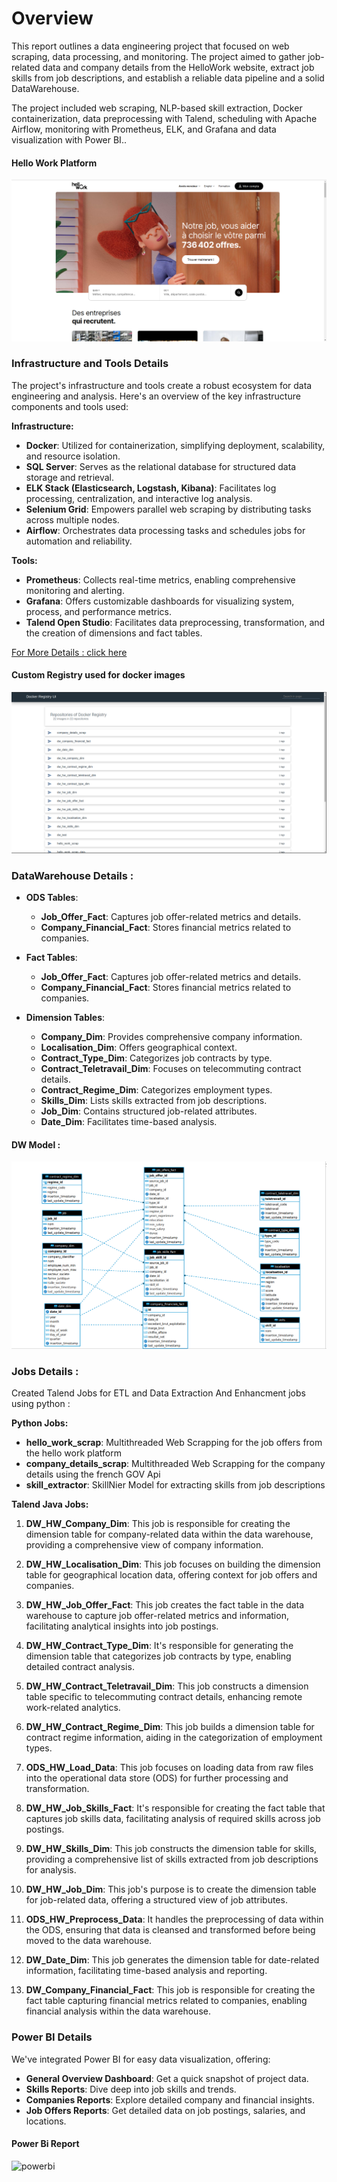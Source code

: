 
# Overview
This report outlines a data engineering project that focused on web scraping, data processing, and monitoring. The project aimed to gather job-related data and company details from the HelloWork website, extract job skills from job descriptions, and establish a reliable data pipeline and a solid DataWarehouse.

The project included web scraping, NLP-based skill extraction, Docker containerization, data preprocessing with Talend, scheduling with Apache Airflow, monitoring with Prometheus, ELK, and Grafana and data visualization with Power BI..  


#### Hello Work Platform
![hw](./documents/images/hello_work.png)

### Infrastructure and Tools Details

The project's infrastructure and tools create a robust ecosystem for data engineering and analysis. Here's an overview of the key infrastructure components and tools used:

**Infrastructure:**

- **Docker**: Utilized for containerization, simplifying deployment, scalability, and resource isolation.
- **SQL Server**: Serves as the relational database for structured data storage and retrieval.
- **ELK Stack (Elasticsearch, Logstash, Kibana)**: Facilitates log processing, centralization, and interactive log analysis.
- **Selenium Grid**: Empowers parallel web scraping by distributing tasks across multiple nodes.
- **Airflow**: Orchestrates data processing tasks and schedules jobs for automation and reliability.

**Tools:**

- **Prometheus**: Collects real-time metrics, enabling comprehensive monitoring and alerting.
- **Grafana**: Offers customizable dashboards for visualizing system, process, and performance metrics.
- **Talend Open Studio**: Facilitates data preprocessing, transformation, and the creation of dimensions and fact tables.
  
[For More Details : click here](#Infrastructure/README.md)

#### Custom Registry used for docker images
![hw](./documents/images/registry.png)

### DataWarehouse Details : 

- **ODS Tables**:
  - **Job_Offer_Fact**: Captures job offer-related metrics and details.
  - **Company_Financial_Fact**: Stores financial metrics related to companies.

- **Fact Tables**:
  - **Job_Offer_Fact**: Captures job offer-related metrics and details.
  - **Company_Financial_Fact**: Stores financial metrics related to companies.

- **Dimension Tables**:
  - **Company_Dim**: Provides comprehensive company information.
  - **Localisation_Dim**: Offers geographical context.
  - **Contract_Type_Dim**: Categorizes job contracts by type.
  - **Contract_Teletravail_Dim**: Focuses on telecommuting contract details.
  - **Contract_Regime_Dim**: Categorizes employment types.
  - **Skills_Dim**: Lists skills extracted from job descriptions.
  - **Job_Dim**: Contains structured job-related attributes.
  - **Date_Dim**: Facilitates time-based analysis.


#### DW Model : 
![hw](./documents/images/conception.png)

### Jobs Details :

Created Talend Jobs for ETL and Data Extraction And Enhancment jobs using python : 

**Python Jobs:**

- **hello_work_scrap**: Multithreaded Web Scrapping for the job offers from the hello work platform
- **company_details_scrap**: Multithreaded Web Scrapping for the company details using the french GOV Api 
- **skill_extractor**: SkillNier Model for extracting skills from job descriptions

**Talend Java Jobs:**

1. **DW_HW_Company_Dim**: This job is responsible for creating the dimension table for company-related data within the data warehouse, providing a comprehensive view of company information.

2. **DW_HW_Localisation_Dim**: This job focuses on building the dimension table for geographical location data, offering context for job offers and companies.

3. **DW_HW_Job_Offer_Fact**: This job creates the fact table in the data warehouse to capture job offer-related metrics and information, facilitating analytical insights into job postings.

4. **DW_HW_Contract_Type_Dim**: It's responsible for generating the dimension table that categorizes job contracts by type, enabling detailed contract analysis.

5. **DW_HW_Contract_Teletravail_Dim**: This job constructs a dimension table specific to telecommuting contract details, enhancing remote work-related analytics.

6. **DW_HW_Contract_Regime_Dim**: This job builds a dimension table for contract regime information, aiding in the categorization of employment types.

7. **ODS_HW_Load_Data**: This job focuses on loading data from raw files into the operational data store (ODS) for further processing and transformation.

8. **DW_HW_Job_Skills_Fact**: It's responsible for creating the fact table that captures job skills data, facilitating analysis of required skills across job postings.

9. **DW_HW_Skills_Dim**: This job constructs the dimension table for skills, providing a comprehensive list of skills extracted from job descriptions for analysis.

10. **DW_HW_Job_Dim**: This job's purpose is to create the dimension table for job-related data, offering a structured view of job attributes.

11. **ODS_HW_Preprocess_Data**: It handles the preprocessing of data within the ODS, ensuring that data is cleansed and transformed before being moved to the data warehouse.

12. **DW_Date_Dim**: This job generates the dimension table for date-related information, facilitating time-based analysis and reporting.

13. **DW_Company_Financial_Fact**: This job is responsible for creating the fact table capturing financial metrics related to companies, enabling financial analysis within the data warehouse.

### Power BI Details

We've integrated Power BI for easy data visualization, offering:

- **General Overview Dashboard**: Get a quick snapshot of project data.
- **Skills Reports**: Dive deep into job skills and trends.
- **Companies Reports**: Explore detailed company and financial insights.
- **Job Offers Reports**: Get detailed data on job postings, salaries, and locations.

#### Power Bi Report
![powerbi](./documents/gifs/pb.gif)
